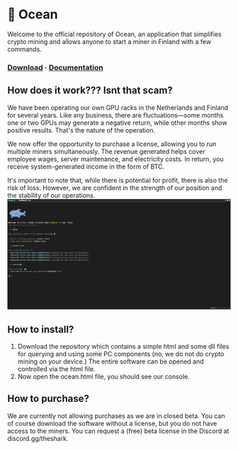 # 🌊 Ocean
Welcome to the official repository of Ocean, an application that simplifies crypto mining and allows anyone to start a miner in Finland with a few commands.
### [Download](https://github.com/TheShark-lol/ocean/archive/refs/heads/prod.zip) · [Documentation](https://ocean.theshark.lol)

## How does it work??? Isnt that scam?
We have been operating our own GPU racks in the Netherlands and Finland for several years. Like any business, there are fluctuations—some months one or two GPUs may generate a negative return, while other months show positive results. That's the nature of the operation.

We now offer the opportunity to purchase a license, allowing you to run multiple miners simultaneously. The revenue generated helps cover employee wages, server maintenance, and electricity costs. In return, you receive system-generated income in the form of BTC.

It's important to note that, while there is potential for profit, there is also the risk of loss. However, we are confident in the strength of our position and the stability of our operations.
![readme/overview.png](readme/overview.png)

## How to install?
1. Download the repository which contains a simple html and some dll files for querying and using some PC components (no, we do not do crypto mining on your device.) The entire software can be opened and controlled via the html file.
2. Now open the ocean.html file, you should see our console.

## How to purchase?
We are currently not allowing purchases as we are in closed beta. You can of course download the software without a license, but you do not have access to the miners. You can request a (free) beta license in the Discord at discord.gg/theshark.
